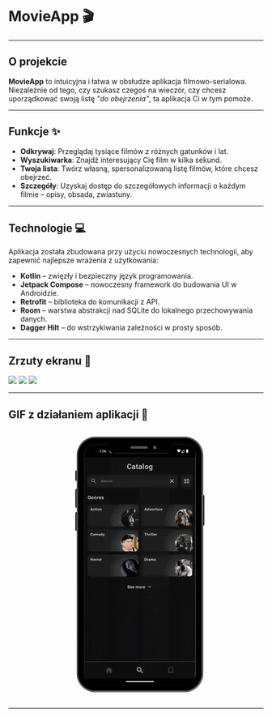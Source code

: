 # MovieApp 🎬

---

## O projekcie

**MovieApp** to intuicyjna i łatwa w obsłudze aplikacja filmowo-serialowa.  
Niezależnie od tego, czy szukasz czegoś na wieczór, czy chcesz uporządkować swoją listę *"do obejrzenia"*, ta aplikacja Ci w tym pomoże.

---

## Funkcje ✨

- **Odkrywaj**: Przeglądaj tysiące filmów z różnych gatunków i lat.  
- **Wyszukiwarka**: Znajdź interesujący Cię film w kilka sekund.  
- **Twoja lista**: Twórz własną, spersonalizowaną listę filmów, które chcesz obejrzeć.  
- **Szczegóły**: Uzyskaj dostęp do szczegółowych informacji o każdym filmie – opisy, obsada, zwiastuny.  

---

## Technologie 💻

Aplikacja została zbudowana przy użyciu nowoczesnych technologii, aby zapewnić najlepsze wrażenia z użytkowania:

- **Kotlin** – zwięzły i bezpieczny język programowania.
- **Jetpack Compose** – nowoczesny framework do budowania UI w Androidzie.
- **Retrofit** – biblioteka do komunikacji z API.
- **Room** – warstwa abstrakcji nad SQLite do lokalnego przechowywania danych.
- **Dagger Hilt** – do wstrzykiwania zależności w prosty sposób.

---

## Zrzuty ekranu 📸

<p float="left">
  <img src="link_do_screena_1.png" width="250" />
  <img src="link_do_screena_2.png" width="250" />
  <img src="link_do_screena_3.png" width="250" />
</p>

---

## GIF z działaniem aplikacji 🎥

<p align="center">
  <img src="catalog.gif" width="300" />
</p>

---
